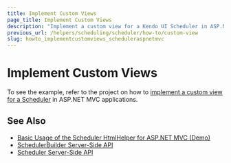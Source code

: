 ```yaml
---
title: Implement Custom Views
page_title: Implement Custom Views
description: "Implement a custom view for a Kendo UI Scheduler in ASP.NET MVC applications."
previous_url: /helpers/scheduling/scheduler/how-to/custom-view
slug: howto_implementcustomviews_scheduleraspnetmvc
---
```


# Implement Custom Views

To see the example, refer to the project on how to [implement a custom view for a Scheduler](https://github.com/telerik/ui-for-aspnet-mvc-examples/tree/master/scheduler/scheduler-custom-view) in ASP.NET MVC applications.

## See Also

* [Basic Usage of the Scheduler HtmlHelper for ASP.NET MVC (Demo)](https://demos.telerik.com/aspnet-mvc/scheduler)
* [SchedulerBuilder Server-Side API](http://docs.telerik.com/aspnet-mvc/api/Kendo.Mvc.UI.Fluent/SchedulerBuilder)
* [Scheduler Server-Side API](/api/scheduler)
